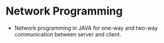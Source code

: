 # Network Programming
* Network programming in JAVA for one-way and two-way communication between server and client. 
